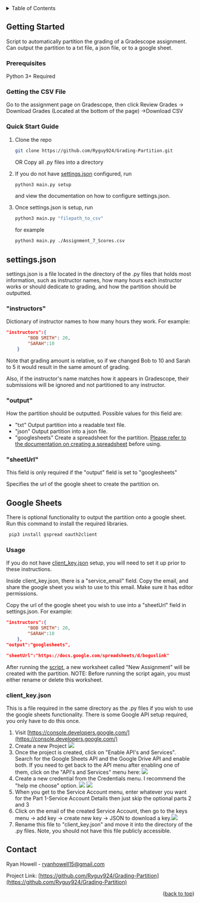 
<div id="top"></div>
<!-- TABLE OF CONTENTS -->
<details>
  <summary>Table of Contents</summary>
  <ol>
    <li>
      <a href="#getting-started">Getting Started</a>
      <ul>
        <li><a href="#prerequisites">Prerequisites</a></li>
        <li><a href="#getting-the-csv-file">Getting the CSV file</a></li>
        <li><a href="#quick-start-guide">Quick Start Guide</a></li>
      </ul>
    </li>
    <li><a href="#settings.json">settings.json</a></li>
    <li>
     <a href="#google-sheets">Google Sheets</a>
      <ul>
        <li><a href="#usage">Usage</a></li>
        <li><a href="#client_key.json">client_key.json</a></li>
       </ul>
      </li>
      <li><a href="#contact">Contact</a></li>
  </ol>
</details>

<!-- GETTING STARTED -->
## Getting Started
Script to automatically partition the grading of a Gradescope assignment. Can output the partition to a txt file, a json file, or to a google sheet.

### Prerequisites

Python 3+ Required

### Getting the CSV File

Go to the assignment page on Gradescope, then click
Review Grades -> Download Grades (Located at the bottom of the page)
->Download CSV

### Quick Start Guide

1. Clone the repo
   ```sh
   git clone https://github.com/Ryguy924/Grading-Partition.git
   ```
   OR
   Copy all .py files into a directory
   
2. If you do not have <a href="#settings.json">settings.json</a> configured, run
   ```sh
   python3 main.py setup
   ```
   and view the documentation on how to configure settings.json.
3. Once settings.json  is setup, run
   ```sh
   python3 main.py "filepath_to_csv"
   ```
   for example
    ```sh
   python3 main.py ./Assignment_7_Scores.csv
   ```


<!-- USAGE EXAMPLES -->
## settings.json

settings.json is a file located in the directory of the .py files that holds most information, such as instructor names, how many hours each instructor works or should dedicate to grading, and how the partition should be outputted.

### "instructors"
Dictionary of instructor names to how many hours they work.
For example:
```json
"instructors":{
        "BOB SMITH": 20,
        "SARAH":10
    }
```
Note that grading amount is relative, so if we changed Bob to 10 and Sarah to 5 it would result in the same amount of grading. 

Also, if the instructor's name matches how it appears in Gradescope, their submissions will be ignored and not partitioned to any instructor.

### "output"
How the partition should be outputted. 
Possible values for this field are:

 - "txt" Output partition into a readable text file.
 - "json" Output partition into a json file.
 - "googlesheets" Create a spreadsheet for the partition. <a href="#google-sheets">Please refer to the documentation on creating a spreadsheet</a> before using.

### "sheetUrl"
This field is only required if the "output" field is set to "googlesheets"

Specifies the url of the google sheet to create the partition on.


## Google Sheets
There is optional functionality to output the partition onto a google sheet.
Run this command to install the required libraries.
  ```sh
   pip3 install gspread oauth2client
   ```

### Usage
If you do not have <a href="#client_key.json">client_key.json</a> setup, you will need to set it up prior to these instructions.

Inside client_key.json, there is a "service_email" field. Copy the email, and share the google sheet you wish to use to this email. Make sure it has editor permissions.

Copy the url of the google sheet you wish to use into a "sheetUrl" field in settings.json. For example:
```json
"instructors":{
        "BOB SMITH": 20,
        "SARAH":10
    }, 
"output":"googlesheets",

"sheetUrl":"https://docs.google.com/spreadsheets/d/boguslink"
```

After running the <a href="#quick-start-guide">script</a>, a new worksheet called "New Assignment" will be created with the partition. 
NOTE: Before running the script again, you must either rename or delete this worksheet.


### client_key.json
This is a file required in the same directory as the .py files if you wish to use the google sheets functionality. There is some Google API setup required, you only have to do this once.

 1. Visit [https://console.developers.google.com/](https://console.developers.google.com/)
 2. Create a new Project <img src="https://drive.google.com/uc?export=view&id=16aIkntgwlSiOdUZxOhbqgEIC_r0UOrYN"> 
 3. Once the project is created, click on "Enable API's and Services". Search for the Google Sheets API and the Google Drive API and enable both. If you need to get back to the API menu after enabling one of them, click on the "API's and Services" menu here: <img src="https://drive.google.com/uc?export=view&id=1PCXx8Huvd391VA6OGqokCnoMplydirhn"> 
 4. Create a new credential from the Credentials menu. I recommend the "help me choose" option. <img src="https://drive.google.com/uc?export=view&id=1oTRA8TAaYxWFHl1U8Ee9aSB14GcMYTWJ"> <img src="https://drive.google.com/uc?export=view&id=1UoKlEJNLB-Fr01X23nxXtWdyRBdrSTtT"> 
 5. When you get to the Service Account menu, enter whatever you want for the Part 1-Service Account Details then just skip the optional parts 2 and 3
 6. Click on the email of the created Service Account, then go to the keys menu -> add key -> create new key -> JSON to download a key.<img src="https://drive.google.com/uc?export=view&id=1Ak4NQBg-n93Bsls12BGMD1MU6iNSAAuF"> 
 7. Rename this file to "client_key.json" and move it into the directory of the .py files. Note, you should not have this file publicly accessible.

<!-- CONTACT -->
## Contact

Ryan Howell -  ryanhowell15@gmail.com

Project Link: [https://github.com/Ryguy924/Grading-Partition](https://github.com/Ryguy924/Grading-Partition)

<p align="right">(<a href="#top">back to top</a>)</p>
